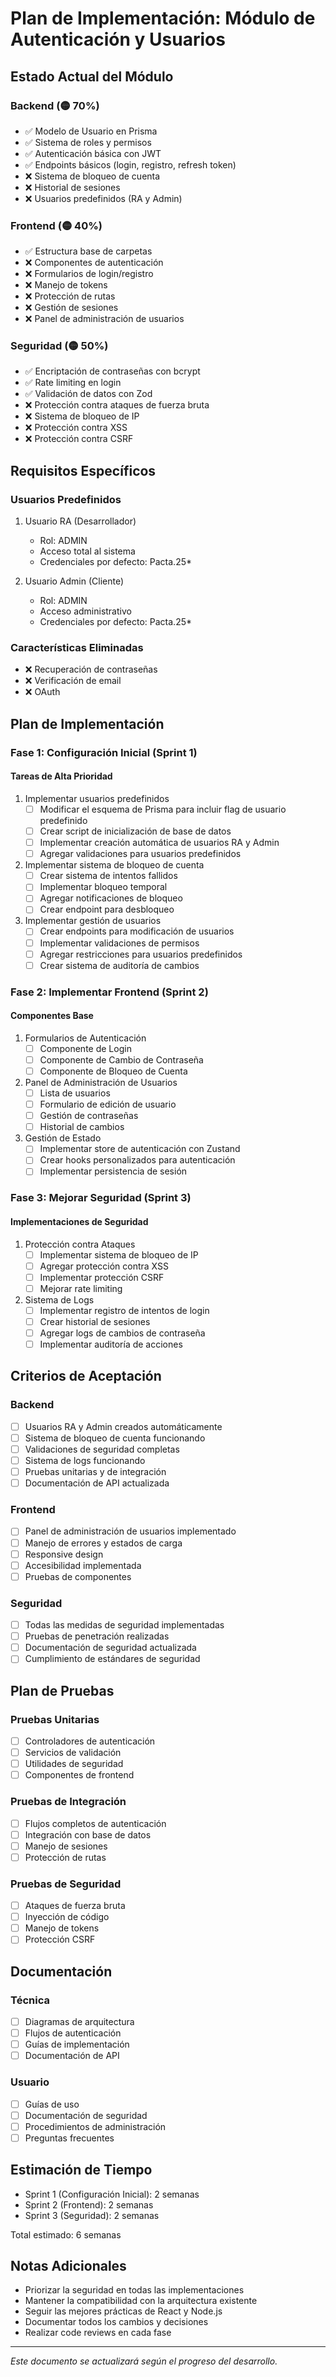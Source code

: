 # Plan de Implementación: Módulo de Autenticación y Usuarios

## Estado Actual del Módulo

### Backend (🟡 70%)
- ✅ Modelo de Usuario en Prisma
- ✅ Sistema de roles y permisos
- ✅ Autenticación básica con JWT
- ✅ Endpoints básicos (login, registro, refresh token)
- ❌ Sistema de bloqueo de cuenta
- ❌ Historial de sesiones
- ❌ Usuarios predefinidos (RA y Admin)

### Frontend (🟡 40%)
- ✅ Estructura base de carpetas
- ❌ Componentes de autenticación
- ❌ Formularios de login/registro
- ❌ Manejo de tokens
- ❌ Protección de rutas
- ❌ Gestión de sesiones
- ❌ Panel de administración de usuarios

### Seguridad (🟡 50%)
- ✅ Encriptación de contraseñas con bcrypt
- ✅ Rate limiting en login
- ✅ Validación de datos con Zod
- ❌ Protección contra ataques de fuerza bruta
- ❌ Sistema de bloqueo de IP
- ❌ Protección contra XSS
- ❌ Protección contra CSRF

## Requisitos Específicos

### Usuarios Predefinidos
1. Usuario RA (Desarrollador)
   - Rol: ADMIN
   - Acceso total al sistema
   - Credenciales por defecto: Pacta.25*

2. Usuario Admin (Cliente)
   - Rol: ADMIN
   - Acceso administrativo
   - Credenciales por defecto: Pacta.25*

### Características Eliminadas
- ❌ Recuperación de contraseñas
- ❌ Verificación de email
- ❌ OAuth

## Plan de Implementación

### Fase 1: Configuración Inicial (Sprint 1)

#### Tareas de Alta Prioridad
1. Implementar usuarios predefinidos
   - [ ] Modificar el esquema de Prisma para incluir flag de usuario predefinido
   - [ ] Crear script de inicialización de base de datos
   - [ ] Implementar creación automática de usuarios RA y Admin
   - [ ] Agregar validaciones para usuarios predefinidos

2. Implementar sistema de bloqueo de cuenta
   - [ ] Crear sistema de intentos fallidos
   - [ ] Implementar bloqueo temporal
   - [ ] Agregar notificaciones de bloqueo
   - [ ] Crear endpoint para desbloqueo

3. Implementar gestión de usuarios
   - [ ] Crear endpoints para modificación de usuarios
   - [ ] Implementar validaciones de permisos
   - [ ] Agregar restricciones para usuarios predefinidos
   - [ ] Crear sistema de auditoría de cambios

### Fase 2: Implementar Frontend (Sprint 2)

#### Componentes Base
1. Formularios de Autenticación
   - [ ] Componente de Login
   - [ ] Componente de Cambio de Contraseña
   - [ ] Componente de Bloqueo de Cuenta

2. Panel de Administración de Usuarios
   - [ ] Lista de usuarios
   - [ ] Formulario de edición de usuario
   - [ ] Gestión de contraseñas
   - [ ] Historial de cambios

3. Gestión de Estado
   - [ ] Implementar store de autenticación con Zustand
   - [ ] Crear hooks personalizados para autenticación
   - [ ] Implementar persistencia de sesión

### Fase 3: Mejorar Seguridad (Sprint 3)

#### Implementaciones de Seguridad
1. Protección contra Ataques
   - [ ] Implementar sistema de bloqueo de IP
   - [ ] Agregar protección contra XSS
   - [ ] Implementar protección CSRF
   - [ ] Mejorar rate limiting

2. Sistema de Logs
   - [ ] Implementar registro de intentos de login
   - [ ] Crear historial de sesiones
   - [ ] Agregar logs de cambios de contraseña
   - [ ] Implementar auditoría de acciones

## Criterios de Aceptación

### Backend
- [ ] Usuarios RA y Admin creados automáticamente
- [ ] Sistema de bloqueo de cuenta funcionando
- [ ] Validaciones de seguridad completas
- [ ] Sistema de logs funcionando
- [ ] Pruebas unitarias y de integración
- [ ] Documentación de API actualizada

### Frontend
- [ ] Panel de administración de usuarios implementado
- [ ] Manejo de errores y estados de carga
- [ ] Responsive design
- [ ] Accesibilidad implementada
- [ ] Pruebas de componentes

### Seguridad
- [ ] Todas las medidas de seguridad implementadas
- [ ] Pruebas de penetración realizadas
- [ ] Documentación de seguridad actualizada
- [ ] Cumplimiento de estándares de seguridad

## Plan de Pruebas

### Pruebas Unitarias
- [ ] Controladores de autenticación
- [ ] Servicios de validación
- [ ] Utilidades de seguridad
- [ ] Componentes de frontend

### Pruebas de Integración
- [ ] Flujos completos de autenticación
- [ ] Integración con base de datos
- [ ] Manejo de sesiones
- [ ] Protección de rutas

### Pruebas de Seguridad
- [ ] Ataques de fuerza bruta
- [ ] Inyección de código
- [ ] Manejo de tokens
- [ ] Protección CSRF

## Documentación

### Técnica
- [ ] Diagramas de arquitectura
- [ ] Flujos de autenticación
- [ ] Guías de implementación
- [ ] Documentación de API

### Usuario
- [ ] Guías de uso
- [ ] Documentación de seguridad
- [ ] Procedimientos de administración
- [ ] Preguntas frecuentes

## Estimación de Tiempo

- Sprint 1 (Configuración Inicial): 2 semanas
- Sprint 2 (Frontend): 2 semanas
- Sprint 3 (Seguridad): 2 semanas

Total estimado: 6 semanas

## Notas Adicionales

- Priorizar la seguridad en todas las implementaciones
- Mantener la compatibilidad con la arquitectura existente
- Seguir las mejores prácticas de React y Node.js
- Documentar todos los cambios y decisiones
- Realizar code reviews en cada fase

---

*Este documento se actualizará según el progreso del desarrollo.*